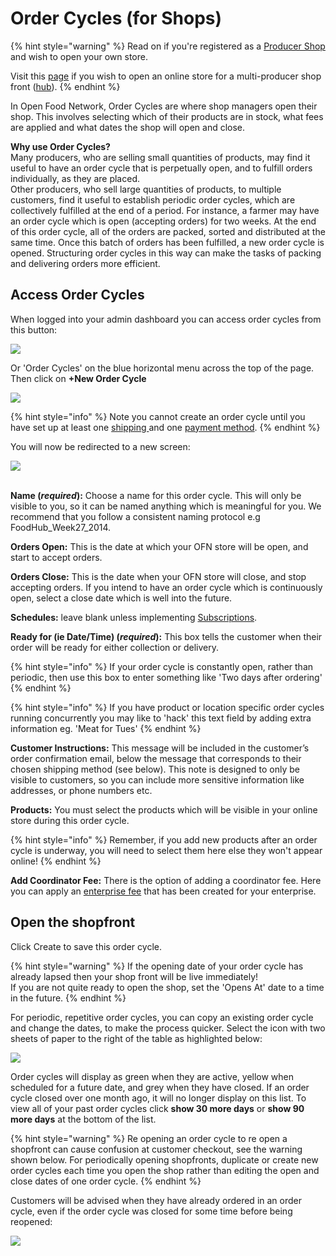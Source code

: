 # Order Cycles (for Shops)

{% hint style="warning" %}
Read on if you're registered as a [Producer Shop](../../../your-quick-start-on-ofn-given-who-you-are.md#shop) and wish to open your own store.

Visit this [page](order-cycles-for-hubs.md) if you wish to open an online store for a multi-producer shop front ([hub](../../../your-quick-start-on-ofn-given-who-you-are.md#hub)).
{% endhint %}

In Open Food Network, Order Cycles are where shop managers open their shop. This involves selecting which of their products are in stock, what fees are applied and what dates the shop will open and close.

**Why use Order Cycles?**\
Many producers, who are selling small quantities of products, may find it useful to have an order cycle that is perpetually open, and to fulfill orders individually, as they are placed. \
Other producers, who sell large quantities of products, to multiple customers, find it useful to establish periodic order cycles, which are collectively fulfilled at the end of a period. For instance, a farmer may have an order cycle which is open (accepting orders) for two weeks. At the end of this order cycle, all of the orders are packed, sorted and distributed at the same time. Once this batch of orders has been fulfilled, a new order cycle is opened. Structuring order cycles in this way can make the tasks of packing and delivering orders more efficient.

## Access Order Cycles

When logged into your admin dashboard you can access order cycles from this button:

![](../../../.gitbook/assets/ordercycledash.jpg)

Or 'Order Cycles' on the blue horizontal menu across the top of the page.  Then click on **+New Order Cycle**

![](<../../../.gitbook/assets/ordercycle1 (2) (2) (1).jpg>)

{% hint style="info" %}
Note you cannot create an order cycle until you have set up at least one [shipping ](../shipping-methods.md)and one [payment method](../payment-methods.md).
{% endhint %}

You will now be redirected to a new screen:

![](../../../.gitbook/assets/ordercyclep1.jpg)

\
**Name (**_**required**_**):** Choose a name for this order cycle. This will only be visible to you, so it can be named anything which is meaningful for you. We recommend that you follow a consistent naming protocol e.g FoodHub\_Week27\_2014.

**Orders Open:** This is the date at which your OFN store will be open, and start to accept orders.

**Orders Close:** This is the date when your OFN store will close, and stop accepting orders. If you intend to have an order cycle which is continuously open, select a close date which is well into the future.

**Schedules:** leave blank unless implementing [Subscriptions](../../subscriptions/).

**Ready for (ie Date/Time) (**_**required**_**):** This box tells the customer when their order will be ready for either collection or delivery.&#x20;

{% hint style="info" %}
If your order cycle is constantly open, rather than periodic, then use this box to enter something like 'Two days after ordering'
{% endhint %}

{% hint style="info" %}
If you have product or location specific order cycles running concurrently you may like to 'hack' this text field by adding extra information eg. 'Meat for Tues'
{% endhint %}

**Customer Instructions:** This message will be included in the customer’s order confirmation email, below the message that corresponds to their chosen shipping method (see below). This note is designed to only be visible to customers, so you can include more sensitive information like addresses, or phone numbers etc.&#x20;

**Products:** You must select the products which will be visible in your online store during this order cycle.&#x20;

{% hint style="info" %}
Remember, if you add new products after an order cycle is underway, you will need to select them here else they won't appear online!
{% endhint %}

**Add Coordinator Fee:** There is the option of adding a coordinator fee. Here you can apply an [enterprise fee](../enterprise-fees.md) that has been created for your enterprise.&#x20;

## Open the shopfront

Click Create to save this order cycle.

{% hint style="warning" %}
If the opening date of your order cycle has already lapsed then your shop front will be live immediately!\
If you are not quite ready to open the shop, set the 'Opens At' date to a time in the future.
{% endhint %}

For periodic, repetitive order cycles, you can copy an existing order cycle and change the dates, to make the process quicker. Select the icon with two sheets of paper to the right of the table as highlighted below:

![](<../../../.gitbook/assets/occpy (1).jpg>)

Order cycles will display as green when they are active, yellow when scheduled for a future date, and grey when they have closed. If an order cycle closed over one month ago, it will no longer display on this list. To view all of your past order cycles click **show 30 more days** or **show 90 more days** at the bottom of the list.

{% hint style="warning" %}
Re opening an order cycle to re open a shopfront can cause confusion at customer checkout, see the warning shown below. For periodically opening shopfronts, duplicate or create new order cycles each time you open the shop rather than editing the open and close dates of one order cycle.
{% endhint %}

Customers will be advised when they have already ordered in an order cycle, even if the order cycle was closed for some time before being reopened:

![](<../../../.gitbook/assets/pop up in checkout.jpg>)
